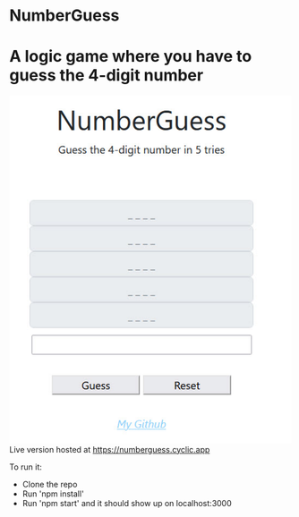 # NumberGuess
# A logic game where you have to guess the 4-digit number
![numberGuess](numberGuess.jpg)
Live version hosted at https://numberguess.cyclic.app 

To run it:
  -  Clone the repo
  -  Run 'npm install'
  -  Run 'npm start' and it should show up on localhost:3000

